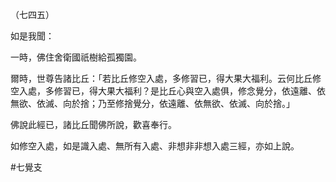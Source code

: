 （七四五）

如是我聞：

一時，佛住舍衛國祇樹給孤獨園。

爾時，世尊告諸比丘：「若比丘修空入處，多修習已，得大果大福利。云何比丘修空入處，多修習已，得大果大福利？是比丘心與空入處俱，修念覺分，依遠離、依無欲、依滅、向於捨；乃至修捨覺分，依遠離、依無欲、依滅、向於捨。」

佛說此經已，諸比丘聞佛所說，歡喜奉行。

如修空入處，如是識入處、無所有入處、非想非非想入處三經，亦如上說。



#七覺支
